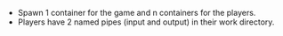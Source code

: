 
- Spawn 1 container for the game and n containers for the players.
- Players have 2 named pipes (input and output) in their work directory.

